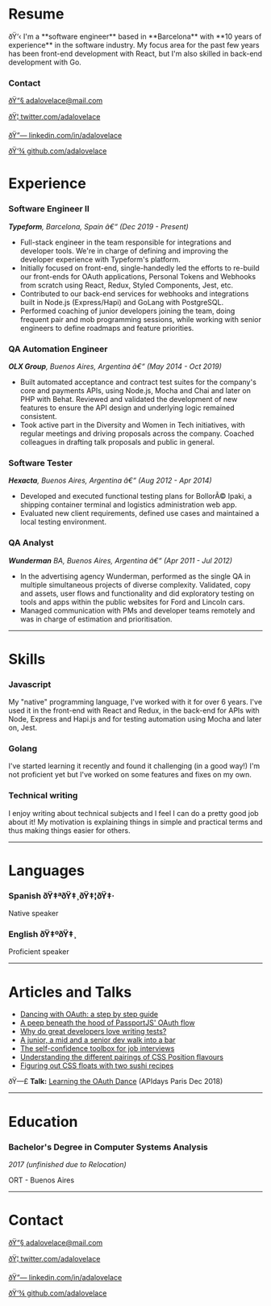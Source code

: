 # Resume

<aside>
ðŸ‘‹ I'm a **software engineer** based in **Barcelona** with **10 years of experience** in the software industry. My focus area for the past few years has been front-end development with React, but I'm also skilled in back-end development with Go.

</aside>

### **Contact**

[ðŸ“§ adalovelace@mail.com](mailto:adalovelace@mail.com)

[ðŸ¦ twitter.com/adalovelace](http://twitter.com/notionhq)

[ðŸ”— linkedin.com/in/adalovelace](https://www.linkedin.com/company/notionhq/mycompany/)

[ðŸ‘¾ github.com/adalovelace](https://github.com/makenotion)

# Experience

### **Software Engineer II**

***Typeform**, Barcelona, Spain â€“ (Dec 2019 - Present)*

- Full-stack engineer in the team responsible for integrations and developer tools. We're in charge of defining and improving the developer experience with Typeform's platform.
- Initially focused on front-end, single-handedly led the efforts to re-build our front-ends for OAuth applications, Personal Tokens and Webhooks from scratch using React, Redux, Styled Components, Jest, etc.
- Contributed to our back-end services for webhooks and integrations built in Node.js (Express/Hapi) and GoLang with PostgreSQL.
- Performed coaching of junior developers joining the team, doing frequent pair and mob programming sessions, while working with senior engineers to define roadmaps and feature priorities.

### QA Automation Engineer

***OLX Group**, Buenos Aires, Argentina â€“ (May 2014 - Oct 2019)*

- Built automated acceptance and contract test suites for the company's core and payments APIs, using Node.js, Mocha and Chai and later on PHP with Behat. Reviewed and validated the development of new features to ensure the API design and underlying logic remained consistent.
- Took active part in the Diversity and Women in Tech initiatives, with regular meetings and driving proposals across the company. Coached colleagues in drafting talk proposals and public in general.

### Software Tester

***Hexacta**, Buenos Aires, Argentina â€“ (Aug 2012 - Apr 2014)*

- Developed and executed functional testing plans for BollorÃ© Ipaki, a shipping container terminal and logistics administration web app.
- Evaluated new client requirements, defined use cases and maintained a local testing environment.

### **QA Analyst**

***Wunderman** BA, Buenos Aires, Argentina â€“ (Apr 2011 - Jul 2012)*

- In the advertising agency Wunderman, performed as the single QA in multiple simultaneous projects of diverse complexity. Validated, copy and assets, user flows and functionality and did exploratory testing on tools and apps within the public websites for Ford and Lincoln cars.
- Managed communication with PMs and developer teams remotely and was in charge of estimation and prioritisation.

---

# Skills

### Javascript

My "native" programming language, I've worked with it for over 6 years. I've used it in the front-end with React and Redux, in the back-end for APIs with Node, Express and Hapi.js and for testing automation using Mocha and later on, Jest.

### Golang

I've started learning it recently and found it challenging (in a good way!) I'm not proficient yet but I've worked on some features and fixes on my own.

### Technical writing

I enjoy writing about technical subjects and I feel I can do a pretty good job about it! My motivation is explaining things in simple and practical terms and thus making things easier for others.

---

# Languages

### Spanish ðŸ‡ªðŸ‡¸ðŸ‡¦ðŸ‡·

Native speaker

### English ðŸ‡ºðŸ‡¸

Proficient speaker

---

# Articles and Talks

- [Dancing with OAuth: a step by step guide](https://dev.to/anabella/dancing-with-oauth-emp)
- [A peep beneath the hood of PassportJS' OAuth flow](https://dev.to/anabella/a-peep-beneath-the-hood-of-passportjs-oauth-flow-eb5)
- [Why do great developers love writing tests?](https://dev.to/anabella/why-do-great-developers-love-writing-tests-1o6j)
- [A junior, a mid and a senior dev walk into a bar](https://dev.to/anabella/a-junior-a-mid-and-a-senior-dev-walk-into-a-bar-414f)
- [The self-confidence toolbox for job interviews](https://dev.to/typeform/the-self-confidence-toolbox-for-job-interviews-4k3j)
- [Understanding the different pairings of CSS Position flavours](https://dev.to/anabella/understanding-the-different-pairings-of-css-position-flavours-5855)
- [Figuring out CSS floats with two sushi recipes](https://dev.to/anabella/figuring-out-css-floats-with-sushi-recipes-2c5o)

ðŸ—£ **Talk:** [Learning the OAuth Dance](https://www.youtube.com/watch?v=ec2NBIoaUCM&t=1s) (APIdays Paris Dec 2018)

---

# Education

### **Bachelor's Degree in Computer Systems Analysis**

*2017 (unfinished due to Relocation)*

ORT - Buenos Aires

---

# Contact

[ðŸ“§ adalovelace@mail.com](mailto:adalovelace@mail.com)

[ðŸ¦ twitter.com/adalovelace](http://twitter.com/notionhq)

[ðŸ”— linkedin.com/in/adalovelace](https://www.linkedin.com/company/notionhq/mycompany/)

[ðŸ‘¾ github.com/adalovelace](https://github.com/makenotion)